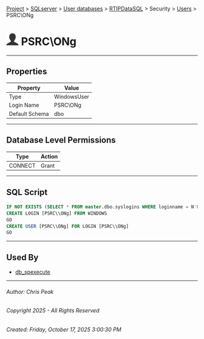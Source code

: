 #### 

[Project](../../../../../index.md) > [SQLserver](../../../../index.md) > [User databases](../../../index.md) > [RTIPDataSQL](../../index.md) > Security > [Users](Users.md) > PSRC\\ONg

# ![Users](../../../../../Images/User32.png) PSRC\\ONg

---

## <a name="#properties"></a>Properties

| Property | Value |
|---|---|
| Type | WindowsUser |
| Login Name | PSRC\\ONg |
| Default Schema | dbo |


---

## <a name="#databaselevelpermissions"></a>Database Level Permissions

| Type | Action |
|---|---|
| CONNECT | Grant |


---

## <a name="#sqlscript"></a>SQL Script

```sql
IF NOT EXISTS (SELECT * FROM master.dbo.syslogins WHERE loginname = N'PSRC\\ONg')
CREATE LOGIN [PSRC\\ONg] FROM WINDOWS
GO
CREATE USER [PSRC\\ONg] FOR LOGIN [PSRC\\ONg]
GO

```


---

## <a name="#usedby"></a>Used By

* [db_spexecute](../Roles/Database_Roles/dbo_db_spexecute.md)


---

###### Author:  Chris Peak

###### Copyright 2025 - All Rights Reserved

###### Created: Friday, October 17, 2025 3:00:30 PM

